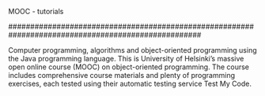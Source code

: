 MOOC - tutorials

####################################################################################################

Computer programming, algorithms and object-oriented programming using the Java programming language.
This is University of Helsinki’s massive open online course (MOOC) on object-oriented programming. 
The course includes comprehensive course materials and plenty of programming exercises, 
each tested using their automatic testing service Test My Code.
